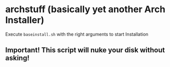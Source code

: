 # archstuff (basically yet another Arch Installer)
Execute `baseinstall.sh` with the right arguments to start Installation
## Important! __This script will nuke your disk without asking!__
